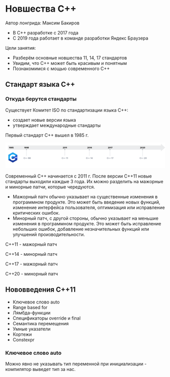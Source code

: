 # Новшества С++

Автор лонгрида: Максим Бакиров
- В C++ разработке с 2017 года
- С 2019 года работает в команде разработки Яндекс Браузера

Цели занятия:
- Разберём основные новшества 11, 14, 17 стандартов
- Увидим, что C++ может быть красивым и понятным
- Познакомимся с мощью современного C++

## Стандарт языка С++

### Откуда берутся стандарты
Существует Комитет ISO по стандартизации языка C++:
- создает новые версии языка
- утверждает международные стандарты

Первый стандарт C++ вышел в 1985 г.

![Image alt](https://github.com/netology-code/cppl-homeworks/blob/main/common/instr/1.png)

Современный C++ начинается с 2011 г. После версии C++11 новые стандарты выходили каждые 3 года.
Их можно разделить на мажорные и минорные патчи, которые чередуются.
- Мажорный патч обычно указывает на существенные изменения в программном продукте. Это может быть введение новых функций, изменение интерфейса пользователя, оптимизация или исправление критических ошибок. 
- Минорный патч, с другой стороны, обычно указывает на меньшие изменения в программном продукте. Это может быть исправление небольших ошибок, добавление незначительных функций или улучшений производительности. 

C++11 - мажорный патч

C++14 - минорный патч

C++17 - мажорный патч

C++20 - минорный патч

## Нововведения C++11

- Ключевое слово auto
- Range based for
- Лямбда-функции
- Спецификаторы override и final
- Семантика перемещения
- Умные указатели
- Кортежи
- Constexpr

### Ключевое слово auto
Можно явно не указывать тип переменной при инициализации - компилятор выведет тип за нас.






